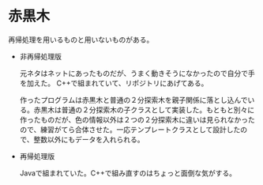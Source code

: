 # 赤黒木

再帰処理を用いるものと用いないものがある。

- 非再帰処理版

    元ネタはネットにあったものだが、うまく動きそうになかったので自分で手を加えた。
    C++で組まれていて、リポジトリにあげてある。

    作ったプログラムは赤黒木と普通の２分探索木を親子関係に落とし込んでいる。赤黒木は普通の２分探索木の子クラスとして実装した。もともと別々に作ったものだが、色の情報以外は２つの２分探索木に違いは見られなかったので、練習がてら合体させた。一応テンプレートクラスとして設計したので、整数以外にもデータを入れられる。

- 再帰処理版

    Javaで組まれていた。C++で組み直すのはちょっと面倒な気がする。